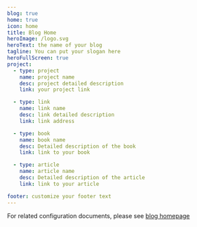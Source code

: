 ```yaml
---
blog: true
home: true
icon: home
title: Blog Home
heroImage: /logo.svg
heroText: the name of your blog
tagline: You can put your slogan here
heroFullScreen: true
project:
  - type: project
    name: project name
    desc: project detailed description
    link: your project link

  - type: link
    name: link name
    desc: link detailed description
    link: link address

  - type: book
    name: book name
    desc: Detailed description of the book
    link: link to your book

  - type: article
    name: article name
    desc: Detailed description of the article
    link: link to your article

footer: customize your footer text
---
```


For related configuration documents, please see [blog homepage](https://vuepress-theme-hope.github.io/guide/layout/blog/)
